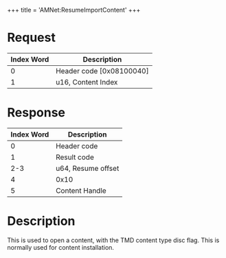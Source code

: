 +++
title = 'AMNet:ResumeImportContent'
+++

# Request

| Index Word | Description                |
|------------|----------------------------|
| 0          | Header code \[0x08100040\] |
| 1          | u16, Content Index         |

# Response

| Index Word | Description        |
|------------|--------------------|
| 0          | Header code        |
| 1          | Result code        |
| 2-3        | u64, Resume offset |
| 4          | 0x10               |
| 5          | Content Handle     |

# Description

This is used to open a content, with the TMD content type disc flag.
This is normally used for content installation.